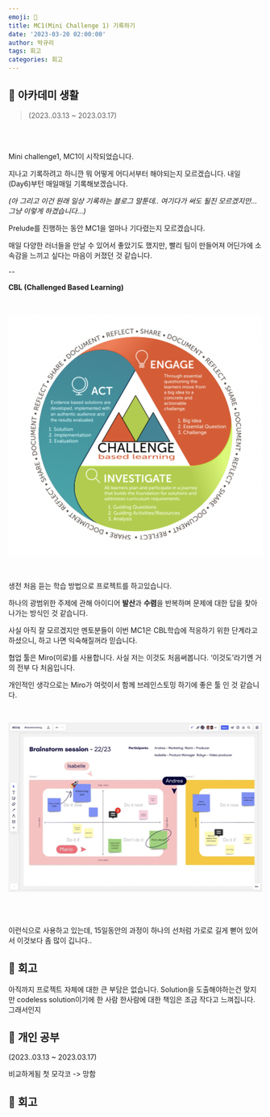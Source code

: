```yaml
---
emoji: 🏫
title: MC1(Mini Challenge 1) 기록하기
date: '2023-03-20 02:00:00'
author: 박규리
tags: 회고
categories: 회고
---
```


## 🍎 아카데미 생활

> (2023..03.13 ~ 2023.03.17)

</br>
</br>

Mini challenge1, MC1이 시작되었습니다. </br>

지나고 기록하려고 하니깐 뭐 어떻게 어디서부터 해야되는지 모르겠습니다. 내일(Day6)부턴 매일매일 기록해보겠습니다. </br>

*(아 그리고 이건 원래 일상 기록하는 블로그 말툰데.. 여기다가 써도 될진 모르겠지만… 그냥 이렇게 하겠습니다...)* </br>

Prelude를 진행하는 동안 MC1을 얼마나 기다렸는지 모르겠습니다. </br>

매일 다양한 러너들을 만날 수 있어서 좋았기도 했지만, 빨리 팀이 만들어져 어딘가에 소속감을 느끼고 싶다는 마음이 커졌던 것 같습니다. </br>

-- </br>

**CBL (Challenged Based Learning)** 

</br>

![CBL사진](./cbl.png)

</br>

생전 처음 듣는 학습 방법으로 프로젝트를 하고있습니다. </br>

하나의 광범위한 주제에 관해 아이디어 **발산**과 **수렴**을 반복하며 문제에 대한 답을 찾아나가는 방식인 것 같습니다. </br>

사실 아직 잘 모르겠지만 멘토분들이 이번 MC1은 CBL학습에 적응하기 위한 단계라고 하셨으니, 하고 나면 익숙해질꺼라 믿습니다. </br>

협업 툴은 Miro(미로)를 사용합니다. 사실 저는 이것도 처음써봅니다. ‘이것도’라기엔 거의 전부 다 처음입니다. </br>

개인적인 생각으로는 Miro가 여럿이서 함께 브레인스토밍 하기에 좋은 툴 인 것 같습니다. </br>

</br>

![miro예시사진](./miro.png)

</br>
</br>

이런식으로 사용하고 있는데, 15일동안의 과정이 하나의 선처럼 가로로 길게 뻗어 있어서 이것보다 좀 많이 깁니다..</br>

## 🍎 회고

아직까지 프로젝트 자체에 대한 큰 부담은 없습니다. Solution을 도출해야하는건 맞지만 codeless solution이기에 한 사람 한사람에 대한 책임은 조금 작다고 느껴집니다. 그래서인지 



## 🍏 개인 공부 

(2023..03.13 ~ 2023.03.17)

비교하게됨 
첫 모각코 -> 망함


## 🍏 회고


</br>
</br> 

```toc
```